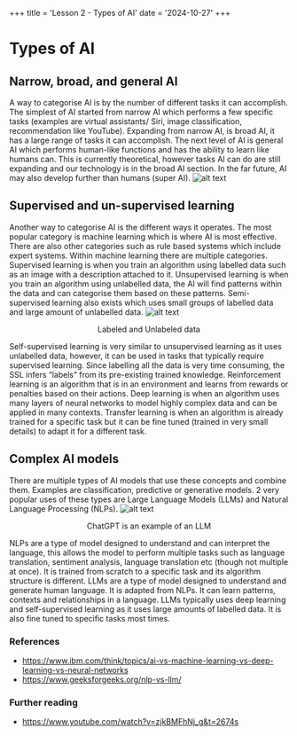 +++
title = 'Lesson 2 - Types of AI'
date = '2024-10-27'
+++

# Types of AI
## Narrow, broad, and general AI
A way to categorise AI is by the number of different tasks it can accomplish. The simplest of AI started from narrow AI which performs a few specific tasks (examples are virtual assistants/ Siri, image classification, recommendation like YouTube). Expanding from narrow AI, is broad AI, it has a large range of tasks it can accomplish. The next level of AI is general AI which performs human-like functions and has the ability to learn like humans can. This is currently theoretical, however tasks AI can do are still expanding and our technology is in the broad AI section. In the far future, AI may also develop further than humans (super AI).
![alt text](/image-4.png)

## Supervised and un-supervised learning
Another way to categorise AI is the different ways it operates.
The most popular category is machine learning which is where AI is most effective. There are also other categories such as rule based systems which include expert systems. Within machine learning there are multiple categories.
Supervised learning is when you train an algorithm using labelled data such as an image with a description attached to it.
Unsupervised learning is when you train an algorithm using unlabelled data, the AI will find patterns within the data and can categorise them based on these patterns. Semi-supervised learning also exists which uses small groups of labelled data and large amount of unlabelled data.
![alt text](/image-5.png)
<p style="text-align: center;">Labeled and Unlabeled data

Self-supervised learning is very similar to unsupervised learning as it uses unlabelled data, however, it can be used in tasks that typically require supervised learning. Since labelling all the data is very time consuming, the SSL infers “labels” from its pre-existing trained knowledge.
Reinforcement learning is an algorithm that is in an environment and learns from rewards or penalties based on their actions.
Deep learning is when an algorithm uses many layers of neural networks to model highly complex data and can be applied in many contexts.
Transfer learning is when an algorithm is already trained for a specific task but it can be fine tuned (trained in very small details) to adapt it for a different task.

## Complex AI models
There are multiple types of AI models that use these concepts and combine them. Examples are classification, predictive or generative models.
2 very popular uses of these types are Large Language Models (LLMs) and Natural Language Processing (NLPs).
![alt text](/GPT.jpg)
<p style="text-align: center;">ChatGPT is an example of an LLM

NLPs are a type of model designed to understand and can interpret the language, this allows the model to perform multiple tasks such as language translation, sentiment analysis, language translation etc (though not multiple at once). It is trained from scratch to a specific task and its algorithm structure is different.
LLMs are a type of model designed to understand and generate human language. It is adapted from NLPs. It can learn patterns, contexts and relationships in a language. LLMs typically uses deep learning and self-supervised learning as it uses large amounts of labelled data. It is also fine tuned to specific tasks most times.

### References
- https://www.ibm.com/think/topics/ai-vs-machine-learning-vs-deep-learning-vs-neural-networks
- https://www.geeksforgeeks.org/nlp-vs-llm/

### Further reading
- https://www.youtube.com/watch?v=zjkBMFhNj_g&t=2674s